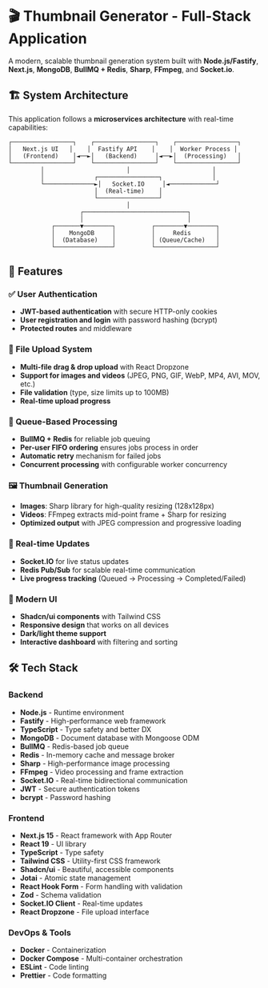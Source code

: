 # 🎬 Thumbnail Generator - Full-Stack Application

A modern, scalable thumbnail generation system built with **Node.js/Fastify**, **Next.js**, **MongoDB**, **BullMQ + Redis**, **Sharp**, **FFmpeg**, and **Socket.io**.

## 🏗️ System Architecture

This application follows a **microservices architecture** with real-time capabilities:

```
┌─────────────────┐    ┌─────────────────┐    ┌─────────────────┐
│   Next.js UI   │    │  Fastify API    │    │  Worker Process │
│   (Frontend)    │◄──►│   (Backend)     │◄──►│  (Processing)   │
└─────────────────┘    └─────────────────┘    └─────────────────┘
         │                       │                       │
         │              ┌─────────────────┐              │
         └──────────────►│   Socket.IO     │◄─────────────┘
                        │  (Real-time)    │
                        └─────────────────┘
                                 │
                    ┌─────────────────────────────┐
                    │                             │
            ┌───────▼────────┐          ┌────────▼────────┐
            │    MongoDB     │          │     Redis       │
            │  (Database)    │          │ (Queue/Cache)   │
            └────────────────┘          └─────────────────┘
```

## 🚀 Features

### ✅ User Authentication
- **JWT-based authentication** with secure HTTP-only cookies
- **User registration and login** with password hashing (bcrypt)
- **Protected routes** and middleware

### 📁 File Upload System
- **Multi-file drag & drop upload** with React Dropzone
- **Support for images and videos** (JPEG, PNG, GIF, WebP, MP4, AVI, MOV, etc.)
- **File validation** (type, size limits up to 100MB)
- **Real-time upload progress**

### 🔄 Queue-Based Processing
- **BullMQ + Redis** for reliable job queuing
- **Per-user FIFO ordering** ensures jobs process in order
- **Automatic retry** mechanism for failed jobs
- **Concurrent processing** with configurable worker concurrency

### 🖼️ Thumbnail Generation
- **Images**: Sharp library for high-quality resizing (128x128px)
- **Videos**: FFmpeg extracts mid-point frame + Sharp for resizing
- **Optimized output** with JPEG compression and progressive loading

### 📡 Real-time Updates
- **Socket.IO** for live status updates
- **Redis Pub/Sub** for scalable real-time communication
- **Live progress tracking** (Queued → Processing → Completed/Failed)

### 🎨 Modern UI
- **Shadcn/ui components** with Tailwind CSS
- **Responsive design** that works on all devices
- **Dark/light theme support**
- **Interactive dashboard** with filtering and sorting

## 🛠️ Tech Stack

### Backend
- **Node.js** - Runtime environment
- **Fastify** - High-performance web framework
- **TypeScript** - Type safety and better DX
- **MongoDB** - Document database with Mongoose ODM
- **BullMQ** - Redis-based job queue
- **Redis** - In-memory cache and message broker
- **Sharp** - High-performance image processing
- **FFmpeg** - Video processing and frame extraction
- **Socket.IO** - Real-time bidirectional communication
- **JWT** - Secure authentication tokens
- **bcrypt** - Password hashing

### Frontend
- **Next.js 15** - React framework with App Router
- **React 19** - UI library
- **TypeScript** - Type safety
- **Tailwind CSS** - Utility-first CSS framework
- **Shadcn/ui** - Beautiful, accessible components
- **Jotai** - Atomic state management
- **React Hook Form** - Form handling with validation
- **Zod** - Schema validation
- **Socket.IO Client** - Real-time updates
- **React Dropzone** - File upload interface

### DevOps & Tools
- **Docker** - Containerization
- **Docker Compose** - Multi-container orchestration
- **ESLint** - Code linting
- **Prettier** - Code formatting
